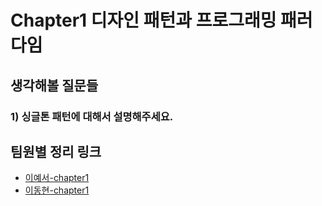 # Chapter1 디자인 패턴과 프로그래밍 패러다임

## 생각해볼 질문들

### 1) 싱글톤 패턴에 대해서 설명해주세요.

<!-- TEAM_LINKS_START -->
## 팀원별 정리 링크
- [이예서-chapter1](이예서/cs-note/chapter1.md)
- [이동현-chapter1](이동현/cs-note/chapter1.md)
<!-- TEAM_LINKS_END -->
